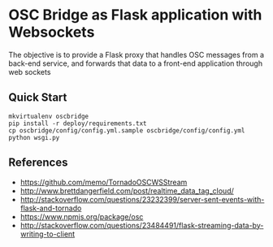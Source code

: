 # OSC Bridge as Flask application with Websockets

The objective is to provide a Flask proxy that handles OSC messages from a back-end service,
and forwards that data to a front-end application through web sockets

## Quick Start

	mkvirtualenv oscbridge
	pip install -r deploy/requirements.txt
	cp oscbridge/config/config.yml.sample oscbridge/config/config.yml
	python wsgi.py

## References

* https://github.com/memo/TornadoOSCWSStream
* http://www.brettdangerfield.com/post/realtime_data_tag_cloud/
* http://stackoverflow.com/questions/23232399/server-sent-events-with-flask-and-tornado
* https://www.npmjs.org/package/osc
* http://stackoverflow.com/questions/23484491/flask-streaming-data-by-writing-to-client